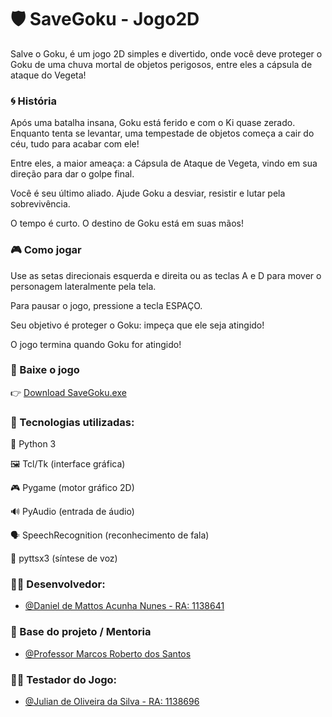 
# 🛡️ SaveGoku - Jogo2D

Salve o Goku, é um jogo 2D simples e divertido, onde você deve proteger o Goku de uma chuva mortal de objetos perigosos, entre eles a cápsula de ataque do Vegeta! 

### 🌀 História

Após uma batalha insana, Goku está ferido e com o Ki quase zerado. Enquanto tenta se levantar, uma tempestade de objetos começa a cair do céu, tudo para acabar com ele!

Entre eles, a maior ameaça: a Cápsula de Ataque de Vegeta, vindo em sua direção para dar o golpe final.

Você é seu último aliado. Ajude Goku a desviar, resistir e lutar pela sobrevivência.

O tempo é curto. O destino de Goku está em suas mãos!

### 🎮 Como jogar

Use as setas direcionais esquerda e direita ou as teclas A e D para mover o personagem lateralmente pela tela.

Para pausar o jogo, pressione a tecla ESPAÇO.

Seu objetivo é proteger o Goku: impeça que ele seja atingido!

O jogo termina quando Goku for atingido!

### 💾 Baixe o jogo

👉 [Download SaveGoku.exe](https://github.com/nunesdaniel/SaveGoku-Jogo2D/releases/latest)

### 🧱 Tecnologias utilizadas:

🐍 Python 3

🖼️ Tcl/Tk (interface gráfica)

🎮 Pygame (motor gráfico 2D)

🔊 PyAudio (entrada de áudio)

🗣️ SpeechRecognition (reconhecimento de fala)

🧠 pyttsx3 (síntese de voz)

### 🧑‍💻 Desenvolvedor:

- [@Daniel de Mattos Acunha Nunes - RA: 1138641](https://www.github.com/nunesdaniel)

### 🧠 Base do projeto / Mentoria
- [@Professor Marcos Roberto dos Santos](https://www.github.com/profmarcossantos)

### 🧑‍💻 Testador do Jogo:
- [@Julian de Oliveira da Silva - RA: 1138696](https://www.github.com/oliveirajulian)
